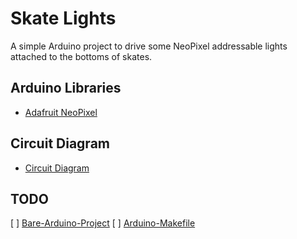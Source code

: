 Skate Lights
============

A simple Arduino project to drive some NeoPixel addressable lights attached to the bottoms
of skates.

Arduino Libraries
-----------------

- [Adafruit NeoPixel](https://github.com/adafruit/Adafruit_NeoPixel)

Circuit Diagram
---------------

- [Circuit Diagram](https://www.circuit-diagram.org/circuits/d06add85daa94868a6c8165b02f2136b)

TODO
----

[ ] [Bare-Arduino-Project](https://github.com/ladislas/Bare-Arduino-Project)
[ ] [Arduino-Makefile](https://github.com/leka/Arduino-Makefile)
